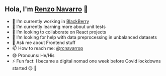 ## Hola, I'm [Renzo Navarro](https://renzo-portfolio.netlify.app/) 👋

<!--
**renzo-c/renzo-c** is a ✨ _special_ ✨ repository because its `README.md` (this file) appears on your GitHub profile.
-->

- 🔭 I’m currently working in [BlackBerry](https://www.blackberry.com/)
- 🌱 I’m currently learning more about unit tests
- 👯 I’m looking to collaborate on React projects
- 🤔 I’m looking for help with data preprocessing in unbalanced datasets
- 💬 Ask me about Frontend stuff
- 📫 How to reach me: [@rcnavarrop](https://www.linkedin.com/in/rcnavarrop/)
- 😄 Pronouns: He/His
- ⚡ Fun fact: I became a digital nomad one week before Covid lockdowns started :unamused: 🦠
